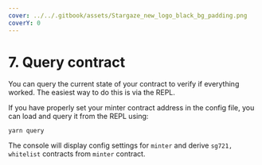 ```yaml
---
cover: ../../.gitbook/assets/Stargaze_new_logo_black_bg_padding.png
coverY: 0
---
```


# 7. Query contract

You can query the current state of your contract to verify if everything worked. The easiest way to do this is via the REPL.

If you have properly set your minter contract address in the config file, you can load and query it from the REPL using:

```
yarn query
```

The console will display config settings for `minter` and derive `sg721, whitelist` contracts from `minter` contract.
